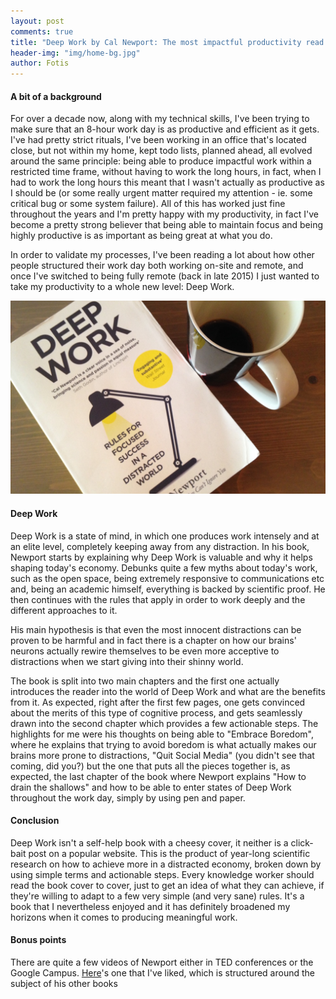 ```yaml
---
layout: post
comments: true
title: "Deep Work by Cal Newport: The most impactful productivity read yet"
header-img: "img/home-bg.jpg"
author: Fotis
---
```

#### A bit of a background
For over a decade now, along with my technical skills, I've been trying to make sure that an 8-hour work day is as productive and efficient as it gets. I've had pretty strict rituals, I've been working in an office that's located close, but not within my home, kept todo lists, planned ahead, all evolved around the same principle: being able to produce impactful work within a restricted time frame, without having to work the long hours, in fact, when I had to work the long hours this meant that I wasn't actually as productive as I should be (or some really urgent matter required my attention - ie. some critical bug or some system failure). All of this has worked just fine throughout the years and I'm pretty happy with my productivity, in fact I've become a pretty strong believer that being able to maintain focus and being highly productive is as important as being great at what you do.

In order to validate my processes, I've been reading a lot about how other people structured their work day both working on-site and remote, and once I've switched to being fully remote (back in late 2015) I just wanted to take my productivity to a whole new level: Deep Work.

<div class="image fit">
  <img src="/img/posts/dw.jpg" alt="A good book and some coffee">
</div>

#### Deep Work
Deep Work is a state of mind, in which one produces work intensely and at an elite level, completely keeping away from any distraction.
In his book, Newport starts by explaining why Deep Work is valuable and why it helps shaping today's economy. Debunks quite a few myths about today's work, such as the open space, being extremely responsive to communications etc and, being an academic himself, everything is backed by scientific proof. He then continues with the rules that apply in order to work deeply and the different approaches to it.

His main hypothesis is that even the most innocent distractions can be proven to be harmful and in fact there is a chapter on how our brains' neurons actually rewire themselves to be even more acceptive to distractions when we start giving into their shinny world. 

The book is split into two main chapters and the first one actually introduces the reader into the world of Deep Work and what are the benefits from it. As expected, right after the first few pages, one gets convinced about the merits of this type of cognitive process, and gets seamlessly drawn into the second chapter which provides a few actionable steps. The highlights for me were his thoughts on being able to "Embrace Boredom", where he explains that trying to avoid boredom is what actually makes our brains more prone to distractions, "Quit Social Media" (you didn't see that coming, did you?) but the one that puts all the pieces together is, as expected, the last chapter of the book where Newport explains "How to drain the shallows" and how to be able to enter states of Deep Work throughout the work day, simply by using pen and paper.

#### Conclusion
Deep Work isn't a self-help book with a cheesy cover, it neither is a click-bait post on a popular website. This is the product of year-long scientific research on how to achieve more in a distracted economy, broken down by using simple terms and actionable steps. Every knowledge worker should read the book cover to cover, just to get an idea of what they can achieve, if they're willing to adapt to a few very simple (and very sane) rules. It's a book that I nevertheless enjoyed and it has definitely broadened my horizons when it comes to producing meaningful work.

#### Bonus points
There are quite a few videos of Newport either in TED conferences or the Google Campus. [Here](https://www.youtube.com/watch?v=qwOdU02SE0w)'s one that I've liked, which is structured around the subject of his other books
